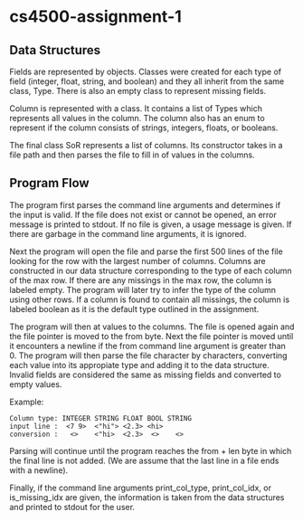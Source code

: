 # cs4500-assignment-1

## Data Structures

Fields are represented by objects. Classes were created for each type of field (integer, float, string, and boolean) and they all inherit from the same class, Type. There is also an empty class to represent missing fields.

Column is represented with a class. It contains a list of Types which represents all values in the column. The column also has an enum to represent if the column consists of strings, integers, floats, or booleans.

The final class SoR represents a list of columns. Its constructor takes in a file path and then parses the file to fill in of values in the columns.

## Program Flow

The program first parses the command line arguments and determines if the input is valid. If the file does not exist or cannot be opened, an error message is printed to stdout. If no file is given, a usage message is given. If there are garbage in the command line arguments, it is ignored.

Next the program will open the file and parse the first 500 lines of the file looking for the row with the largest number of columns. Columns are constructed in our data structure corresponding to the type of each column of the max row. If there are any missings in the max row, the column is labeled empty. The program will later try to infer the type of the column using other rows. If a column is found to contain all missings, the column is labeled boolean as it is the default type outlined in the assignment.

The program will then at values to the columns. The file is opened again and the file pointer is moved to the from byte. Next the file pointer is moved until it encounters a newline if the from command line argument is greater than 0. The program will then parse the file character by characters, converting each value into its appropiate type and adding it to the data structure. Invalid fields are considered the same as missing fields and converted to empty values. 

Example:
```
Column type: INTEGER STRING FLOAT BOOL STRING
input line :  <7 9>  <"hi"> <2.3> <hi>
conversion :   <>    <"hi>  <2.3>  <>    <>
```

Parsing will continue until the program reaches the from + len byte in which the final line is not added. (We are assume that the last line in a file ends with a newline). 

Finally, if the command line arguments print_col_type, print_col_idx, or is_missing_idx are given, the information is taken from the data structures and printed to stdout for the user.

